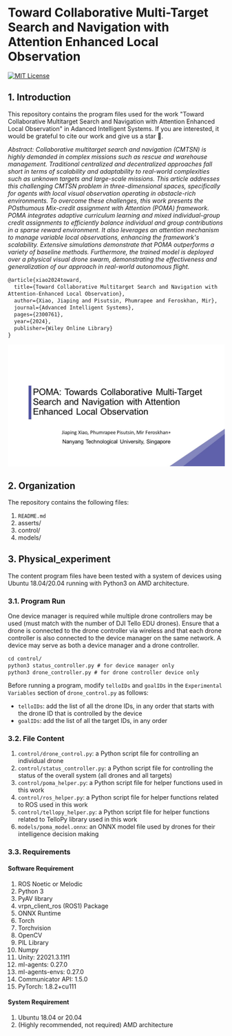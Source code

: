 # Toward Collaborative Multi-Target Search and Navigation with Attention Enhanced Local Observation
[![MIT License](https://img.shields.io/badge/license-MIT-green)](https://opensource.org/licenses/MIT)

## 1. Introduction
This repository contains the program files used for the work "Toward Collaborative Multitarget Search and Navigation with Attention Enhanced Local Observation" in Adanced Intelligent Systems. If you are interested, it would be grateful to cite our work and give us a star 🌟.

*Abstract: Collaborative multitarget search and navigation (CMTSN) is highly demanded in complex missions such as rescue and warehouse management. Traditional centralized and decentralized approaches fall short in terms of scalability and adaptability to real-world complexities such as unknown targets and large-scale missions. This article addresses this challenging CMTSN problem in three-dimensional spaces, specifically for agents with local visual observation operating in obstacle-rich environments. To overcome these challenges, this work presents the POsthumous Mix-credit assignment with Attention (POMA) framework. POMA integrates adaptive curriculum learning and mixed individual-group credit assignments to efficiently balance individual and group contributions in a sparse reward environment. It also leverages an attention mechanism to manage variable local observations, enhancing the framework's scalability. Extensive simulations demonstrate that POMA outperforms a variety of baseline methods. Furthermore, the trained model is deployed over a physical visual drone swarm, demonstrating the effectiveness and generalization of our approach in real-world autonomous flight.*

```
@article{xiao2024toward,
  title={Toward Collaborative Multitarget Search and Navigation with Attention-Enhanced Local Observation},
  author={Xiao, Jiaping and Pisutsin, Phumrapee and Feroskhan, Mir},
  journal={Advanced Intelligent Systems},
  pages={2300761},
  year={2024},
  publisher={Wiley Online Library}
}
```
<div align="left">
      <a href="https://www.bilibili.com/video/BV1wS421K7uv/">
         <img src="https://github.com/NTU-ICG/POMA-CMTS/blob/main/assets/cover.jpg" width="700">
      </a>
</div>

## 2. Organization
The repository contains the following files:
1. `README.md`
2. asserts/
3. control/
4. models/

## 3. Physical_experiment
The content program files have been tested with a system of devices using Ubuntu 18.04/20.04 running with Python3 on AMD architecture.

### 3.1. Program Run
One device manager is required while multiple drone controllers may be used (must match with the number of DJI Tello EDU drones). Ensure that a drone is connected to the drone controller via wireless and that each drone controller is also connected to the device manager on the same network. A device may serve as both a device manager and a drone controller.

```
cd control/
python3 status_controller.py # for device manager only
python3 drone_controller.py # for drone controller device only
```

Before running a program, modify `telloIDs` and `goalIDs` in the `Experimental Variables` section of `drone_control.py` as follows:
- `telloIDs`: add the list of all the drone IDs, in any order that starts with the drone ID that is controlled by the device
- `goalIDs`: add the list of all the target IDs, in any order

### 3.2. File Content
1. `control/drone_control.py`: a Python script file for controlling an individual drone
2. `control/status_controller.py`: a Python script file for controlling the status of the overall system (all drones and all targets)
3. `control/poma_helper.py`: a Python script file for helper functions used in this work
4. `control/ros_helper.py`: a Python script file for helper functions related to ROS used in this work
5. `control/tellopy_helper.py`: a Python script file for helper functions related to TelloPy library used in this work
6. `models/poma_model.onnx`: an ONNX model file used by drones for their intelligence decision making

### 3.3. Requirements
#### Software Requirement
1. ROS Noetic or Melodic
2. Python 3
3. PyAV library
4. vrpn_client_ros (ROS1) Package
5. ONNX Runtime
6. Torch
7. Torchvision
8. OpenCV
9. PIL Library
10. Numpy
11. Unity: 22021.3.11f1
13. ml-agents: 0.27.0
14. ml-agents-envs: 0.27.0
15. Communicator API: 1.5.0
16. PyTorch: 1.8.2+cu111

#### System Requirement
1. Ubuntu 18.04 or 20.04
2. (Highly recommended, not required) AMD architecture



















